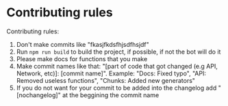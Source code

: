 # Contributing rules

Contributing rules:

1. Don't make commits like "fkasjfkdsfhjsdfhsjdf"
2. Run `npm run build` to build the project, if possible, if not the bot will do it
3. Please make docs for functions that you make
4. Make commit names like that: "[part of code that got changed (e.g API, Network, etc)]: [commit name]". Example: "Docs: Fixed typo", "API: Removed useless functions", "Chunks: Added new generators"
5. If you do not want for your commit to be added into the changelog add "[nochangelog]" at the beggining the commit name
